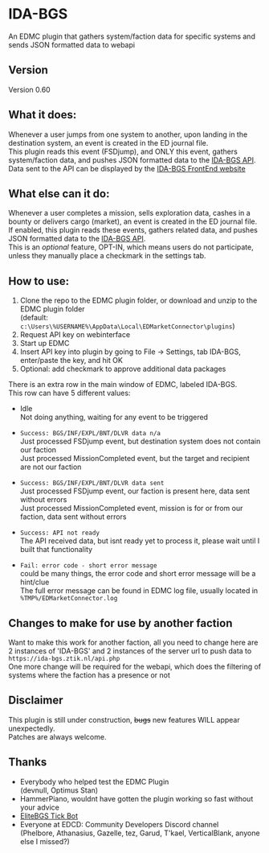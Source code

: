 # IDA-BGS
An EDMC plugin that gathers system/faction data for specific systems and sends JSON formatted data to webapi

## Version  
Version 0.60  

## What it does:  
Whenever a user jumps from one system to another, upon landing in the destination system, an event is created in the ED journal file.  
This plugin reads this event (FSDjump), and ONLY this event, gathers system/faction data, and pushes JSON formatted data to the [IDA-BGS API](https://github.com/ZTiKnl/IDA-BGS-API).  
Data sent to the API can be displayed by the [IDA-BGS FrontEnd website](https://github.com/ZTiKnl/IDA-BGS-FrontEnd)  

## What else can it do:  
Whenever a user completes a mission, sells exploration data, cashes in a bounty or delivers cargo (market), an event is created in the ED journal file.  
If enabled, this plugin reads these events, gathers related data, and pushes JSON formatted data to the [IDA-BGS API](https://github.com/ZTiKnl/IDA-BGS-API).  
This is an *optional* feature, OPT-IN, which means users do not participate, unless they manually place a checkmark in the settings tab.  

## How to use:  
1. Clone the repo to the EDMC plugin folder, or download and unzip to the EDMC plugin folder  
   (default: `c:\Users\%USERNAME%\AppData\Local\EDMarketConnector\plugins`)  
2. Request API key on webinterface  
3. Start up EDMC  
4. Insert API key into plugin by going to File -> Settings, tab IDA-BGS, enter/paste the key, and hit OK  
5. Optional: add checkmark to approve additional data packages  

There is an extra row in the main window of EDMC, labeled IDA-BGS.  
This row can have 5 different values:  
- Idle  
  Not doing anything, waiting for any event to be triggered  

- `Success: BGS/INF/EXPL/BNT/DLVR data n/a`  
  Just processed FSDjump event, but destination system does not contain our faction  
  Just processed MissionCompleted event, but the target and recipient are not our faction  

- `Success: BGS/INF/EXPL/BNT/DLVR data sent`  
  Just processed FSDjump event, our faction is present here, data sent without errors  
  Just processed MissionCompleted event, mission is for or from our faction, data sent without errors  

- `Success: API not ready`  
  The API received data, but isnt ready yet to process it, please wait until I built that functionality  

- `Fail: error code - short error message`  
  could be many things, the error code and short error message will be a hint/clue  
  The full error message can be found in EDMC log file, usually located in `%TMP%/EDMarketConnector.log`  

## Changes to make for use by another faction
Want to make this work for another faction, all you need to change here are 2 instances of 'IDA-BGS' and 2 instances of the server url to push data to `https://ida-bgs.ztik.nl/api.php`  
One more change will be required for the webapi, which does the filtering of systems where the faction has a presence or not

## Disclaimer
This plugin is still under construction, ~~bugs~~ new features WILL appear unexpectedly.  
Patches are always welcome.  

## Thanks
- Everybody who helped test the EDMC Plugin  
  (devnull, Optimus Stan)  
- HammerPiano, wouldnt have gotten the plugin working so fast without your advice  
- [EliteBGS Tick Bot](https://EliteBGS.app)  
- Everyone at EDCD: Community Developers Discord channel  
  (Phelbore, Athanasius, Gazelle, tez,  Garud,  T'kael, VerticalBlank, anyone else I missed?)